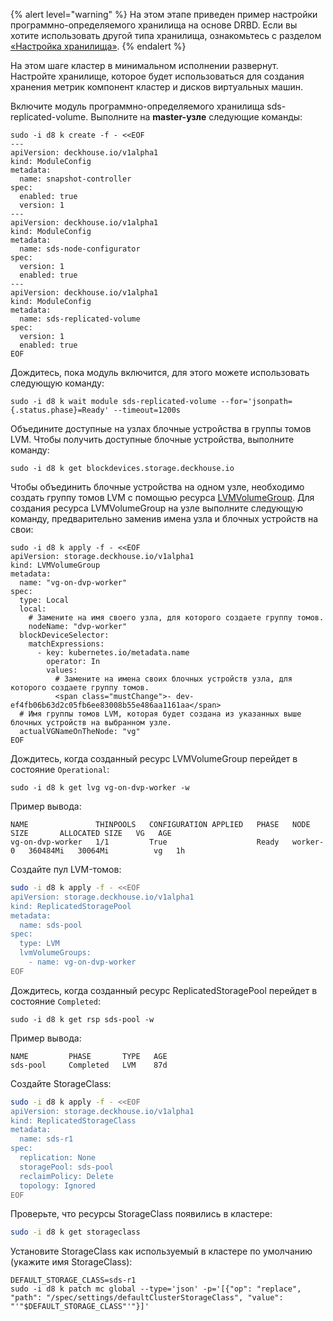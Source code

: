 {% alert level="warning" %}
На этом этапе приведен пример настройки программно-определяемого хранилища на основе DRBD.
Если вы хотите использовать другой типа хранилища, ознакомьтесь с разделом [«Настройка хранилища»](../../documentation/admin/install/steps/storage.html).
{% endalert %}

На этом шаге кластер в минимальном исполнении развернут. Настройте хранилище, которое будет использоваться для создания хранения метрик компонент кластер и дисков виртуальных машин.

Включите модуль программно-определяемого хранилища sds-replicated-volume. Выполните на **master-узле** следующие команды:

```shell
sudo -i d8 k create -f - <<EOF
---
apiVersion: deckhouse.io/v1alpha1
kind: ModuleConfig
metadata:
  name: snapshot-controller
spec:
  enabled: true
  version: 1
---
apiVersion: deckhouse.io/v1alpha1
kind: ModuleConfig
metadata:
  name: sds-node-configurator
spec:
  version: 1
  enabled: true
---
apiVersion: deckhouse.io/v1alpha1
kind: ModuleConfig
metadata:
  name: sds-replicated-volume
spec:
  version: 1
  enabled: true
EOF
```

Дождитесь, пока модуль включится, для этого можете использовать следующую команду:

```shell
sudo -i d8 k wait module sds-replicated-volume --for='jsonpath={.status.phase}=Ready' --timeout=1200s
```

Объедините доступные на узлах блочные устройства в группы томов LVM. Чтобы получить доступные блочные устройства, выполните команду:

```shell
sudo -i d8 k get blockdevices.storage.deckhouse.io
```

Чтобы объединить блочные устройства на одном узле, необходимо создать группу томов LVM с помощью ресурса [LVMVolumeGroup](/modules/sds-node-configurator/stable/cr.html#lvmvolumegroup).
Для создания ресурса LVMVolumeGroup на узле выполните следующую команду, предварительно заменив имена узла и блочных устройств на свои:

```shell
sudo -i d8 k apply -f - <<EOF
apiVersion: storage.deckhouse.io/v1alpha1
kind: LVMVolumeGroup
metadata:
  name: "vg-on-dvp-worker"
spec:
  type: Local
  local:
    # Замените на имя своего узла, для которого создаете группу томов.
    nodeName: "dvp-worker"
  blockDeviceSelector:
    matchExpressions:
      - key: kubernetes.io/metadata.name
        operator: In
        values:
          # Замените на имена своих блочных устройств узла, для которого создаете группу томов.
          <span class="mustChange">- dev-ef4fb06b63d2c05fb6ee83008b55e486aa1161aa</span>
  # Имя группы томов LVM, которая будет создана из указанных выше блочных устройств на выбранном узле.
  actualVGNameOnTheNode: "vg"
EOF
```

Дождитесь, когда созданный ресурс LVMVolumeGroup перейдет в состояние `Operational`:

```shell
sudo -i d8 k get lvg vg-on-dvp-worker -w
```

Пример вывода:

```console
NAME               THINPOOLS   CONFIGURATION APPLIED   PHASE   NODE       SIZE       ALLOCATED SIZE   VG   AGE
vg-on-dvp-worker   1/1         True                    Ready   worker-0   360484Mi   30064Mi          vg   1h
```

Создайте пул LVM-томов:

```bash
sudo -i d8 k apply -f - <<EOF
apiVersion: storage.deckhouse.io/v1alpha1
kind: ReplicatedStoragePool
metadata:
  name: sds-pool
spec:
  type: LVM
  lvmVolumeGroups:
    - name: vg-on-dvp-worker
EOF
```

Дождитесь, когда созданный ресурс ReplicatedStoragePool перейдет в состояние `Completed`:

```shell
sudo -i d8 k get rsp sds-pool -w
```

Пример вывода:

```console
NAME         PHASE       TYPE   AGE
sds-pool     Completed   LVM    87d
```

Создайте StorageClass:

```bash
sudo -i d8 k apply -f - <<EOF
apiVersion: storage.deckhouse.io/v1alpha1
kind: ReplicatedStorageClass
metadata:
  name: sds-r1
spec:
  replication: None
  storagePool: sds-pool
  reclaimPolicy: Delete
  topology: Ignored
EOF
```

Проверьте, что ресурсы StorageClass появились в кластере:

```bash
sudo -i d8 k get storageclass
```

Установите StorageClass как используемый в кластере по умолчанию (укажите имя StorageClass):

```shell
DEFAULT_STORAGE_CLASS=sds-r1
sudo -i d8 k patch mc global --type='json' -p='[{"op": "replace", "path": "/spec/settings/defaultClusterStorageClass", "value": "'"$DEFAULT_STORAGE_CLASS"'"}]'
```
